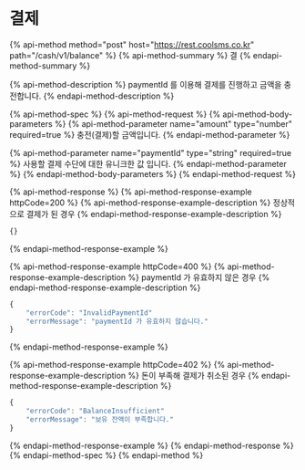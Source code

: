 # 결제

{% api-method method="post" host="https://rest.coolsms.co.kr" path="/cash/v1/balance" %}
{% api-method-summary %}
결
{% endapi-method-summary %}

{% api-method-description %}
paymentId 를 이용해 결제를 진행하고 금액을 충전합니다.
{% endapi-method-description %}

{% api-method-spec %}
{% api-method-request %}
{% api-method-body-parameters %}
{% api-method-parameter name="amount" type="number" required=true %}
충전\(결제\)할 금액입니다.
{% endapi-method-parameter %}

{% api-method-parameter name="paymentId" type="string" required=true %}
사용할 결제 수단에 대한 유니크한 값 입니다.
{% endapi-method-parameter %}
{% endapi-method-body-parameters %}
{% endapi-method-request %}

{% api-method-response %}
{% api-method-response-example httpCode=200 %}
{% api-method-response-example-description %}
정상적으로 결제가 된 경우
{% endapi-method-response-example-description %}

```javascript
{}
```
{% endapi-method-response-example %}

{% api-method-response-example httpCode=400 %}
{% api-method-response-example-description %}
paymentId 가 유효하지 않은 경우
{% endapi-method-response-example-description %}

```javascript
{
    "errorCode": "InvalidPaymentId"
    "errorMessage": "paymentId 가 유효하지 않습니다."
}
```
{% endapi-method-response-example %}

{% api-method-response-example httpCode=402 %}
{% api-method-response-example-description %}
돈이 부족해 결제가 취소된 경우
{% endapi-method-response-example-description %}

```javascript
{
    "errorCode": "BalanceInsufficient"
    "errorMessage": "보유 잔액이 부족합니다."
}
```
{% endapi-method-response-example %}
{% endapi-method-response %}
{% endapi-method-spec %}
{% endapi-method %}




